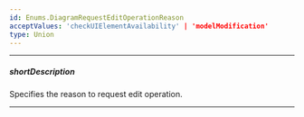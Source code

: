 ```yaml
---
id: Enums.DiagramRequestEditOperationReason
acceptValues: 'checkUIElementAvailability' | 'modelModification'
type: Union
---
```

---
##### shortDescription
Specifies the reason to request edit operation.

---
<!--
dxDiagramOptions.onRequestEditOperation(10 UI Components\dxDiagram\1 Configuration\onRequestEditOperation.md)
-->